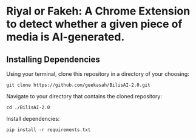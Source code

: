 # Riyal or Fakeh: A Chrome Extension to detect whether a given piece of media is AI-generated.

## Installing Dependencies
Using your terminal, clone this repository in a directory of your choosing:
```
git clone https://github.com/geekasah/BilisAI-2.0.git
```

Navigate to your directory that contains the cloned repository:
```
cd ./BilisAI-2.0
```
Install dependencies:
```
pip install -r requirements.txt
```
